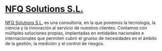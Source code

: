 # [NFQ Solutions S.L.](http://nfq.es/solutions/)

[NFQ Solutions S.L.](http://nfq.es/solutions/) es una consultoría, en la que ponemos la tecnología, la ciencia y la innovación al servicio de nuestros clientes. Contamos con múltiples soluciones propias, implantadas en entidades nacionales e internacionales que permiten cubrir el grueso de necesidades en el ámbito de la gestión, la medición y el control de riesgos.
